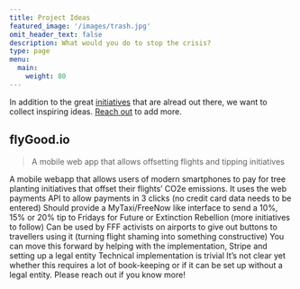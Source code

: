 ```yaml
---
title: Project Ideas
featured_image: '/images/trash.jpg'
omit_header_text: false
description: What would you do to stop the crisis?
type: page
menu:
  main:
    weight: 80
---
```


In addition to the great [initiatives](initiatives) that are alread out there, we want to collect inspiring ideas. [Reach out](mailto:ideas@reasn.de) to add more.

## flyGood.io
> A mobile web app that allows offsetting flights and tipping initiatives

A mobile webapp that allows users of modern smartphones to pay for tree planting initiatives that offset their flights’ CO2e emissions.
It uses the web payments API to allow payments in 3 clicks (no credit card data needs to be entered)
Should provide a MyTaxi/FreeNow like interface to send a 10%, 15% or 20% tip to Fridays for Future or Extinction Rebellion (more initiatives to follow)
Can be used by FFF activists on airports to give out buttons to travellers using it (turning flight shaming into something constructive)
You can move this forward by helping with the implementation, Stripe and setting up a legal entity
Technical implementation is trivial
It’s not clear yet whether this requires a lot of book-keeping or if it can be set up without a legal entity. Please reach out if you know more!

